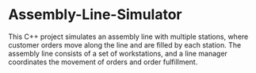 # Assembly-Line-Simulator
This C++ project simulates an assembly line with multiple stations, where customer orders move along the line and are filled by each station. The assembly line consists of a set of workstations, and a line manager coordinates the movement of orders and order fulfillment.
